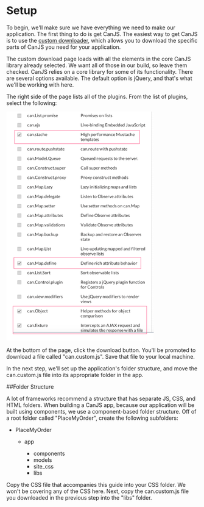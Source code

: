 # Setup <a name="setup"></a>

To begin, we'll make sure we have everything we need to make our application. The first thing to do is get CanJS. The easiest way to get CanJS is to use the [custom downloader](http://canjs.com/download.html), which allows you to download the specific parts of CanJS you need for your application. 

The custom download page loads with all the elements in the core CanJS library already selected. We want all of those in our build, so leave them checked. CanJS relies on a core library for some of its functionality. There are several options available. The default option is jQuery, and that's what we'll be working with here. 

The right side of the page lists all of the plugins. From the list of plugins, select the following:

![](images/setup/DownloadOptions.png)

At the bottom of the page, click the download button. You'll be promoted to download a file called "can.custom.js". Save that file to your local machine.

In the next step, we'll set up the application's folder structure, and move the can.custom.js file into its appropriate folder in the app.

##Folder Structure

A lot of frameworks recommend a structure that has separate JS, CSS, and HTML folders. When building a CanJS app, because our application will be built using components, we use a component-based folder structure. Off of a root folder called "PlaceMyOrder", create the following subfolders:

- PlaceMyOrder

	- app

        - components
    	- models
    	- site_css
    	- libs

Copy the CSS file that accompanies this guide into your CSS folder. We won't be covering any of the CSS here. Next, copy the can.custom.js file you downloaded in the previous step into the "libs" folder.